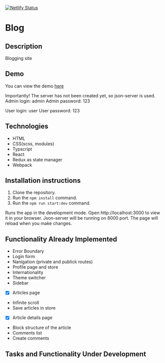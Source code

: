 [![Netlify Status](https://api.netlify.com/api/v1/badges/51106599-3dc3-42a3-8d9f-e33eb541fa6e/deploy-status)](https://app.netlify.com/sites/app-name-oleksii-bidiak/deploys)
# Blog

## Description
Blogging site

## Demo
You can view the demo [here](https://app-name-oleksii-bidiak.netlify.app)

Importantly! The server has not been created yet, so json-server is used.
Admin login: admin
Admin password: 123

User login: user
User password: 123

## Technologies
- HTML
- CSS(scss, modules)
- Typscript
- React
- Redux as state manager
- Webpack

## Installation instructions
1. Clone the repository.
2. Run the `npm install` command.
3. Run the `npm run start:dev` command.

Runs the app in the development mode.
Open http://localhost:3000 to view it in your browser.
Json-server will be running on 8000 port.
The page will reload when you make changes.

## Functionality Already Implemented
- Error Boundary
- Login form
- Nanigation (private and publick routes)
- Profile page and store
- Internationality
- Theme switcher
- Sidebar
- [x] Articles page
- Infinite scroll
- Save articles in store
- [x] Article details page
- Block structure of the article
- Comments list
- Create comments

## Tasks and Functionality Under Development

